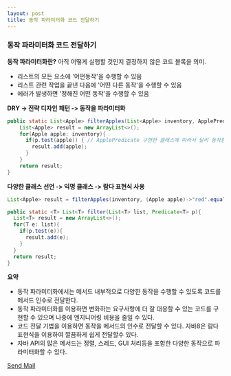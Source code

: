 ```yaml
---
layout: post
title: 동작 파라미터화 코드 전달하기
---
```

### 동작 파라미터화 코드 전달하기 ###
**동작 파라미터화란?**
아직 어떻게 실행할 것인지 결정하지 않은 코드 블록을 의미.
- 리스트의 모든 요소에 '어떤동작'을 수행할 수 있음
- 리스트 관련 작업을 끝낸 다음에 '어떤 다른 동작'을 수행할 수 있음
- 에러가 발생하면 '정해진 어떤 동작'을 수행할 수 있음

**DRY -> 전략 디자인 패턴 -> 동작을 파라미터화**
```JAVA
public static List<Apple> filterApples(List<Apple> inventory, ApplePredicate p){
    List<Apple> result = new ArrayList<>();
    for(Apple apple: inventory){
      if(p.test(apple)) { // ApplePredicate 구현한 클래스에 따라서 달리 동작함.
        result.add(apple);
      }
    }
    return result;
}
```

**다양한 클래스 선언 -> 익명 클래스 -> 람다 표현식 사용**
```JAVA
List<Apple> result = filterApples(inventory, (Apple apple)->"red".equals(apple.getColor()));

public static <T> List<T> filter(List<T> list, Predicate<T> p){
  List<T> result = new ArrayList<>();
  for(T e: list){
    if(p.test(e)){
      result.add(e);
    }
  }
  return result;
}
```

**요약**
- 동작 파라미터화에서는 메서드 내부적으로 다양한 동작을 수행할 수 있도록 코드를 메서드 인수로 전달한다.
- 동작 파라미터화를 이용하면 변화하는 요구사항에 더 잘 대응할 수 있는 코드를 구현할 수 있으며 나중에 엔지니어링 비용을 줄일 수 있다.
- 코드 전달 기법을 이용하면 동작을 메서드의 인수로 전달할 수 있다. 자바8은 람다 표현식을 이용하여 깔끔하게 쉽게 전달할수 있다.
- 자바 API의 많은 메서드는 정렬, 스레드, GUI 처리등을 포함한 다양한 동작으로 파라미터화할 수 있다.

[Send Mail](mailto:probyoo@gmail.com)
